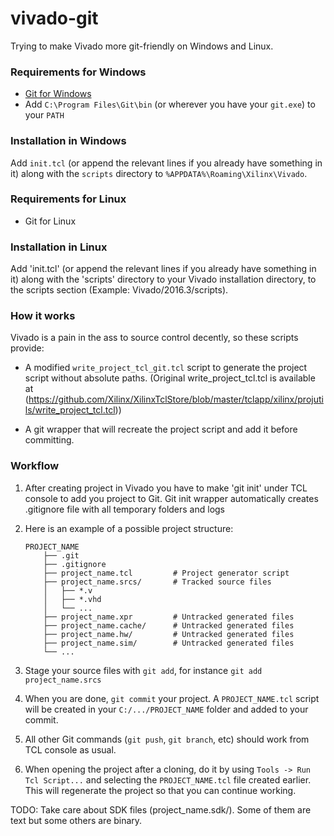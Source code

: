 ﻿# vivado-git

Trying to make Vivado more git-friendly on Windows and Linux.

### Requirements for Windows

- [Git for Windows](https://git-scm.com/download/win)
- Add `C:\Program Files\Git\bin` (or wherever you have your `git.exe`) to your `PATH`

### Installation in Windows

Add `init.tcl` (or append the relevant lines if you already have something in it) along with the `scripts` directory to `%APPDATA%\Roaming\Xilinx\Vivado`.


### Requirements for Linux

- Git for Linux

### Installation in Linux

Add 'init.tcl' (or append the relevant lines if you already have something in it) along with the 'scripts' directory to your Vivado installation  directory, to the scripts section (Example: Vivado/2016.3/scripts).

### How it works

Vivado is a pain in the ass to source control decently, so these scripts provide:

  - A modified `write_project_tcl_git.tcl` script to generate the project script without absolute paths.
    (Original write_project_tcl.tcl is available at (https://github.com/Xilinx/XilinxTclStore/blob/master/tclapp/xilinx/projutils/write_project_tcl.tcl))

  - A git wrapper that will recreate the project script and add it before committing.

### Workflow

 1. After creating project in Vivado you have to make 'git init' under TCL console to add you project to Git. Git init wrapper automatically creates .gitignore file with all temporary folders and logs

 2. Here is an example of a possible project structure:
    ```
    PROJECT_NAME
        ├── .git
        ├── .gitignore
        ├── project_name.tcl         # Project generator script
        ├── project_name.srcs/       # Tracked source files
        │   ├── *.v
        │   ├── *.vhd
        │   └── ...
        ├── project_name.xpr         # Untracked generated files
        ├── project_name.cache/      # Untracked generated files
        ├── project_name.hw/         # Untracked generated files
        ├── project_name.sim/        # Untracked generated files
        └── ...
    ```

 3. Stage your source files with `git add`, for instance `git add project_name.srcs`

 4. When you are done, `git commit` your project. A `PROJECT_NAME.tcl` script will be created in your `C:/.../PROJECT_NAME` folder and added to your commit.

 5. All other Git commands (`git push`, `git branch`, etc) should work from TCL console as usual.

 6. When opening the project after a cloning, do it by using `Tools -> Run Tcl Script...` and selecting the `PROJECT_NAME.tcl` file created earlier. This will regenerate the project so that you can continue working.


TODO: Take care about SDK files (project_name.sdk/). Some of them are text but some others are binary.
